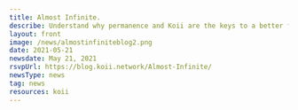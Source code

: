 ```yaml
---
title: Almost Infinite.
describe: Understand why permanence and Koii are the keys to a better future and why we must not let the past repeat itself.
layout: front
image: /news/almostinfiniteblog2.png
date: 2021-05-21
newsdate: May 21, 2021
rsvpUrl: https://blog.koii.network/Almost-Infinite/
newsType: news
tag: news
resources: koii
---
```

